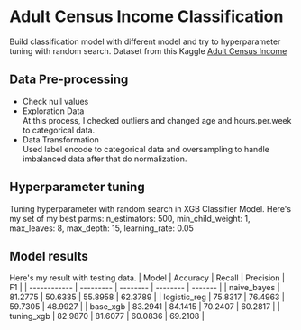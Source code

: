 # Adult Census Income Classification
Build classification model with different model and try to hyperparameter tuning with random search.
Dataset from this Kaggle [Adult Census Income](https://www.kaggle.com/datasets/uciml/adult-census-income)

## Data Pre-processing
* Check null values
* Exploration Data </br>
  At this process, I checked outliers and changed age and hours.per.week to categorical data.
* Data Transformation </br>
  Used label encode to categorical data and oversampling to handle imbalanced data after that do normalization.

## Hyperparameter tuning
Tuning hyperparameter with random search in XGB Classifier Model.
Here's my set of my best parms: n_estimators: 500, min_child_weight: 1, max_leaves: 8, max_depth: 15, learning_rate: 0.05

## Model results
Here's my result with testing data.
 | Model        | Accuracy  | Recall   | Precision | F1      |
 | ------------ | --------- | -------- | --------  | ------- |
 | naive_bayes  | 81.2775   | 50.6335  | 55.8958   | 62.3789 |
 | logistic_reg | 75.8317   | 76.4963  | 59.7305   | 48.9927 |
 | base_xgb     | 83.2941   | 84.1415  | 70.2407   | 60.2817 |
 | tuning_xgb   | 82.9870   | 81.6077  | 60.0836   | 69.2108 |
